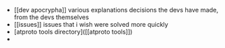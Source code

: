 - [[dev apocrypha]] various explanations decisions the devs have made, from the devs themselves
- [[issues]] issues that i wish were solved more quickly
- [atproto tools directory]([[atproto tools]])
-